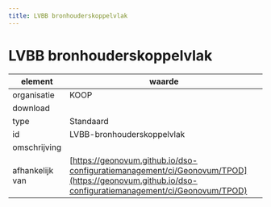 ```yaml
---
title: LVBB bronhouderskoppelvlak
---
```


# LVBB bronhouderskoppelvlak

|element|waarde|
|-----|------|
| organisatie  |KOOP|
| download  | [](<>)|
| type  |Standaard|
| id  |LVBB-bronhouderskoppelvlak|
| omschrijving  ||
|afhankelijk van |[https://geonovum.github.io/dso-configuratiemanagement/ci/Geonovum/TPOD](https://geonovum.github.io/dso-configuratiemanagement/ci/Geonovum/TPOD)|

